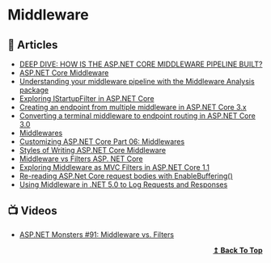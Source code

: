 	
# Middleware

## 📝 Articles

- [DEEP DIVE: HOW IS THE ASP.NET CORE MIDDLEWARE PIPELINE BUILT?](https://www.stevejgordon.co.uk/how-is-the-asp-net-core-middleware-pipeline-built)
- [ASP.NET Core Middleware](https://docs.microsoft.com/en-us/aspnet/core/fundamentals/middleware/?view=aspnetcore-5.0)
- [Understanding your middleware pipeline with the Middleware Analysis package](https://andrewlock.net/understanding-your-middleware-pipeline-with-the-middleware-analysis-package/)
- [Exploring IStartupFilter in ASP.NET Core](https://andrewlock.net/exploring-istartupfilter-in-asp-net-core/)
- [Creating an endpoint from multiple middleware in ASP.NET Core 3.x](https://andrewlock.net/creating-an-endpoint-from-multiple-middleware-in-aspnetcore-3/)
- [Converting a terminal middleware to endpoint routing in ASP.NET Core 3.0](https://andrewlock.net/converting-a-terminal-middleware-to-endpoint-routing-in-aspnetcore-3/)
- [Middlewares](https://girishgodage.in/blog/customize-middleware)
- [Customizing ASP.​NET Core Part 06: Middlewares](https://asp.net-hacker.rocks/2018/10/08/customizing-aspnetcore-06-middlewares.html)
- [Styles of Writing ASP.NET Core Middleware](http://stevetalkscode.co.uk/middleware-styles)
- [Middleware vs Filters ASP. NET Core](https://www.edgesidesolutions.com/middleware-vs-filters-asp-net-core/)
- [Exploring Middleware as MVC Filters in ASP.NET Core 1.1](https://andrewlock.net/exploring-middleware-as-mvc-filters-in-asp-net-core-1-1/)
- [Re-reading ASP.Net Core request bodies with EnableBuffering()](https://devblogs.microsoft.com/aspnet/re-reading-asp-net-core-request-bodies-with-enablebuffering/)
- [Using Middleware in .NET 5.0 to Log Requests and Responses](https://exceptionnotfound.net/using-middleware-to-log-requests-and-responses-in-asp-net-core/)

## 📺 Videos

- [ASP.NET Monsters #91: Middleware vs. Filters](https://channel9.msdn.com/Series/aspnetmonsters/ASPNET-Monsters-91-Middleware-vs-Filters)

<div align="right">
  <b><a href="#contents">↥ Back To Top</a></b>
</div>